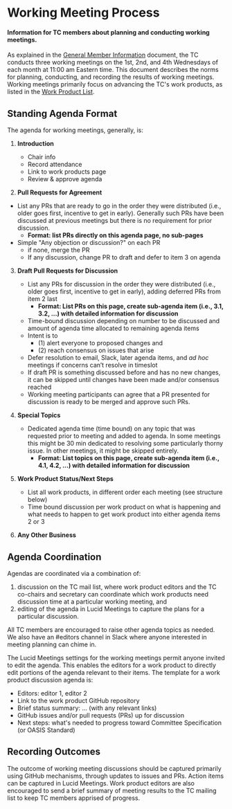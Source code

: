 # Working Meeting Process
#### Information for TC members about planning and conducting working meetings.

As explained in the [General Member
Information](General-Member-Info.md) document, the TC conducts
three working meetings on the 1st, 2nd, and 4th Wednesdays of
each month at 11:00 am Eastern time. This document describes the
norms for planning, conducting, and recording the results of
working meetings. Working meetings primarily focus on advancing
the TC's work products, as listed in the [Work Product List](Work-Product-List.md).

## Standing Agenda Format

The agenda for working meetings, generally, is:

1.	**Introduction** 
    *	Chair info 
    *	Record attendance
    *	Link to work products page
    *	Review & approve agenda

2.	**Pull Requests for Agreement**

 *   List any PRs that are ready to go in the order they were
    distributed (i.e., older goes first, incentive to get in
        early). Generally such PRs have been discussed at
        previous meetings but there is no requirement for prior
        discussion.
        * **Format:  list PRs directly on this agenda page, no sub-pages**
 *   Simple "Any objection or discussion?" on each PR 
        *	if none, merge the PR
        *	If any discussion, change PR to draft and defer to item 3 on agenda

3.	**Draft Pull Requests for Discussion** 
    *   List any PRs for discussion in the order they were
        distributed (i.e., older goes first, incentive to get in
        early), adding deferred PRs from item 2 last
        * **Format: List PRs on this page, create sub-agenda item (i.e., 3.1, 3.2, ...) with detailed information for discussion**
    *   Time-bound discussion depending on number to be discussed
        and amount of agenda time allocated to remaining agenda
        items
    *   Intent is to 
        *   (1) alert everyone to proposed changes and
        *   (2) reach consensus on issues that arise
    *   Defer resolution to email, Slack, later agenda items, and *ad
        hoc* meetings if concerns can’t resolve in timeslot
    *   If draft PR is something discussed before and has no new
        changes, it can be skipped until changes have been made
        and/or consensus reached
    *   Working meeting participants can agree that a PR 
        presented for discussion is ready to be merged and approve such PRs.

4.	**Special Topics** 
    *   Dedicated agenda time (time bound) on any topic that was
        requested prior to meeting and added to agenda. In some
        meetings this might be 30 min dedicated to resolving some
        particularly thorny issue. In other meetings, it might be
        skipped entirely.
        * **Format: List topics on this page, create sub-agenda item (i.e., 4.1, 4.2, ...) with detailed information for discussion**

5.	**Work Product Status/Next Steps** 
    *   List all work products, in different order each meeting
        (see structure below)
    *   Time bound discussion per work product on what is
        happening and what needs to happen to get work product
        into either agenda items 2 or 3

6.	**Any Other Business**


## Agenda Coordination
 
Agendas are coordinated via a combination of: 
 1) discussion on the TC mail list, where work product editors
    and the TC co-chairs and secretary can coordinate which work
    products need discussion time at a particular working
    meeting, and 
 1) editing of the agenda in Lucid Meetings to capture the plans
    for a particular discussion. 

All TC members are encouraged to raise other agenda topics as
needed. We also have an #editors channel in Slack where anyone
interested in meeting planning can chime in. 

The Lucid Meetings settings for the working meetings permit
anyone invited to edit the agenda. This enables the editors for a
work product to directly edit portions  of the agenda relevant to
their items. The template for a work product discussion agenda
is:
 * Editors:  editor 1, editor 2
 * Link to the work product GitHub repository
 * Brief status summary: ... (with any relevant links)
 * GitHub issues and/or pull requests (PRs) up for discussion
 * Next steps: what's needed to progress toward Committee Specification (or OASIS Standard)

## Recording Outcomes

The outcome of working meeting discussions should be captured
primarily using GitHub mechanisms, through updates to issues and
PRs. Action items can be captured in Lucid Meetings. Work product
editors are also encouraged to send a brief summary of meeting
results to the TC mailing list to keep TC members apprised of
progress.
